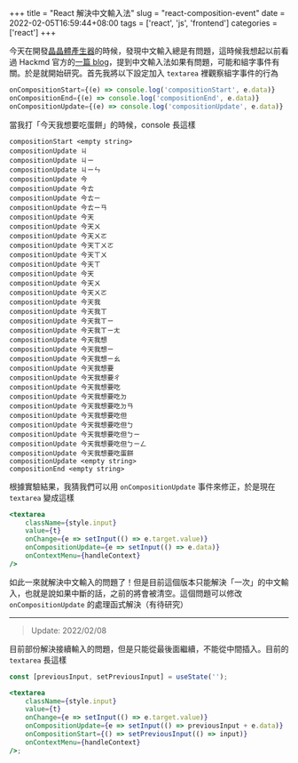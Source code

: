+++
title = "React 解決中文輸入法"
slug = "react-composition-event"
date = 2022-02-05T16:59:44+08:00
tags = ['react', 'js', 'frontend']
categories = ['react']
+++

今天在開發[晶晶體產生器](https://github.com/simbafs/JingJing)的時候，發現中文輸入總是有問題，這時候我想起以前看過 Hackmd 官方的[一篇 blog](https://hackmd.io/@hackmd/CompositionEvent)，提到中文輸入法如果有問題，可能和組字事件有關。於是就開始研究。首先我將以下設定加入 `textarea` 裡觀察組字事件的行為

```jsx
onCompositionStart={(e) => console.log('compositionStart', e.data)}
onCompositionEnd={(e) => console.log('compositionEnd', e.data)}
onCompositionUpdate={(e) => console.log('compositionUpdate', e.data)}
```

當我打「今天我想要吃蛋餅」的時候，console 長這樣

```
compositionStart <empty string>
compositionUpdate ㄐ
compositionUpdate ㄐㄧ
compositionUpdate ㄐㄧㄣ
compositionUpdate 今
compositionUpdate 今ㄊ
compositionUpdate 今ㄊㄧ
compositionUpdate 今ㄊㄧㄢ
compositionUpdate 今天
compositionUpdate 今天ㄨ
compositionUpdate 今天ㄨㄛ
compositionUpdate 今天ㄒㄨㄛ
compositionUpdate 今天ㄒㄨ
compositionUpdate 今天ㄒ
compositionUpdate 今天
compositionUpdate 今天ㄨ
compositionUpdate 今天ㄨㄛ
compositionUpdate 今天我
compositionUpdate 今天我ㄒ
compositionUpdate 今天我ㄒㄧ
compositionUpdate 今天我ㄒㄧㄤ
compositionUpdate 今天我想
compositionUpdate 今天我想ㄧ
compositionUpdate 今天我想ㄧㄠ
compositionUpdate 今天我想要
compositionUpdate 今天我想要ㄔ
compositionUpdate 今天我想要吃
compositionUpdate 今天我想要吃ㄉ
compositionUpdate 今天我想要吃ㄉㄢ
compositionUpdate 今天我想要吃但
compositionUpdate 今天我想要吃但ㄅ
compositionUpdate 今天我想要吃但ㄅㄧ
compositionUpdate 今天我想要吃但ㄅㄧㄥ
compositionUpdate 今天我想要吃蛋餅
compositionUpdate <empty string>
compositionEnd <empty string>
```

根據實驗結果，我猜我們可以用 `onCompositionUpdate` 事件來修正，於是現在 `textarea` 變成這樣

```jsx
<textarea
	className={style.input}
	value={t}
	onChange={e => setInput(() => e.target.value)}
	onCompositionUpdate={e => setInput(() => e.data)}
	onContextMenu={handleContext}
/>
```

如此一來就解決中文輸入的問題了！但是目前這個版本只能解決「一次」的中文輸入，也就是說如果中斷的話，之前的將會被清空。這個問題可以修改 `onCompositionUpdate` 的處理函式解決（有待研究）

---

> Update: 2022/02/08

目前部份解決接續輸入的問題，但是只能從最後面繼續，不能從中間插入。目前的 `textarea` 長這樣

```jsx
const [previousInput, setPreviousInput] = useState('');

<textarea
	className={style.input}
	value={t}
	onChange={e => setInput(() => e.target.value)}
	onCompositionUpdate={e => setInput(() => previousInput + e.data)}
	onCompositionStart={() => setPreviousInput(() => input)}
	onContextMenu={handleContext}
/>;
```
